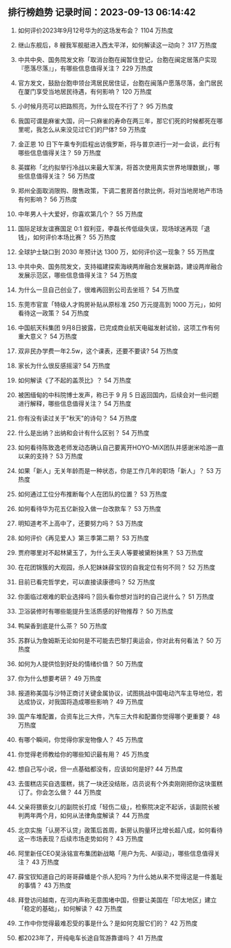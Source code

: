 
## 排行榜趋势 记录时间：2023-09-13 06:14:42
  
  1. 如何评价2023年9月12号华为的这场发布会？ 1104 万热度
    
  2. 继山东舰后，8 艘我军舰艇进入西太平洋，如何解读这一动向？ 317 万热度
    
  3. 中共中央、国务院发文称「取消台胞在闽暂住登记，台胞在闽定居落户实现『愿落尽落』」，有哪些信息值得关注？ 229 万热度
    
  4. 官方发文，鼓励台胞申领台湾居民居住证，台胞在闽落户愿落尽落，金门居民在厦门享受当地居民待遇，有何影响？ 120 万热度
    
  5. 小时候月亮可以把路照亮，为什么现在不行了？ 95 万热度
    
  6. 我国可谓是麻雀大国，问一只麻雀的寿命在两三年，那它们死的时候都死在哪里呢，我怎么从来没见过它们的尸体? 59 万热度
    
  7. 金正恩 10 日下午乘专列启程出访俄罗斯，将与普京进行一对一会谈，此行有哪些信息值得关注？ 59 万热度
    
  8. 英媒称「北约拟举行冷战以来最大军演，将首次使用真实世界地理数据」，哪些信息值得关注？ 56 万热度
    
  9. 郑州全面取消限购、限售政策，下调二套房首付款比例，将对当地房地产市场有何影响？ 56 万热度
    
  10. 中年男人十大爱好，你喜欢第几个？ 55 万热度
    
  11. 国际足球友谊赛国足 0:1 叙利亚，李磊长传低级失误，现场球迷再现「退钱」，如何评价本场比赛？ 55 万热度
    
  12. 全球护士缺口到 2030 年预计达 1300 万，如何评价这一现象？ 55 万热度
    
  13. 中共中央、国务院发文，支持福建探索海峡两岸融合发展新路，建设两岸融合发展示范区，哪些信息值得关注？ 54 万热度
    
  14. 为什么一旦自己创业了，很难再回到公司去坐班？ 54 万热度
    
  15. 东莞市官宣「特级人才购房补贴从原标准 250 万元提高到 1000 万元」，如何看待这一政策？ 54 万热度
    
  16. 中国航天科集团 9月8日披露，已完成商业航天电磁发射试验，这项工作有何重大意义？ 54 万热度
    
  17. 双非民办学费一年2.5w，这个课表，还要不要读? 54 万热度
    
  18. 家长为什么很反感摇滚? 54 万热度
    
  19. 如何解读《了不起的盖茨比》？ 54 万热度
    
  20. 被困缅甸的中科院博士发声，称已于 9 月 5 日返回国内，后续会对一些问题进行解释，哪些信息值得关注？ 54 万热度
    
  21. 你有没有读过关于"秋天"的诗句？ 54 万热度
    
  22. 什么是出纳？出纳和会计有什么区别？ 54 万热度
    
  23. 如何看待陈致逸老师发动态确认自己要离开HOYO-MiX团队并感谢米哈游一直以来的支持？ 53 万热度
    
  24. 如果「新人」无关年龄而是一种状态，你是工作几年的职场「新人」？ 53 万热度
    
  25. 如何通过工位分布推断每个人在团队的位置？ 53 万热度
    
  26. 如何看待华为花五亿新投入做一台改款车？ 53 万热度
    
  27. 明知道考不上高中了，还要努力吗？ 53 万热度
    
  28. 如何评价《再见爱人》第三季第二期？ 53 万热度
    
  29. 贾府哪里对不起林黛玉了，为什么王夫人等要被黛粉抹黑？ 53 万热度
    
  30. 在花团锦簇的大观园，杀人犯妹妹薛宝钗的自我定位有何不同？ 52 万热度
    
  31. 目前已看完哲学史，可以直接读康德吗？ 52 万热度
    
  32. 你面临过艰难的职业选择吗？回头看你想对当时的自己说什么？ 51 万热度
    
  33. 卫浴装修时有哪些能提升生活质感的好物推荐？ 50 万热度
    
  34. 鸭屎香到底是什么茶？ 50 万热度
    
  35. 苏群认为詹姆斯无论如何是不可能去巴黎打奥运会，你对此有何看法？ 50 万热度
    
  36. 如何为人提供恰到好处的情绪价值？ 50 万热度
    
  37. 你为什么想要考研？ 49 万热度
    
  38. 报道称美国与沙特正商讨关键金属协议，试图挑战中国电动汽车主导地位，若达成协议，对我国将造成哪些影响？ 49 万热度
    
  39. 国产车堆配置，合资车比三大件，汽车三大件和配置你觉得哪个更重要？ 48 万热度
    
  40. 有哪个瞬间，你觉得你家宠物像人？ 45 万热度
    
  41. 你觉得老师教给你的哪些知识最有用？ 45 万热度
    
  42. 想自己写小说，但一点基础都没有，应该如何是好? 44 万热度
    
  43. 去蛋糕店买自选蛋糕，挑了一块还没结账，店员说有个外卖刚刚把你这块蛋糕订了。你会怎么做？ 44 万热度
    
  44. 父亲将猥亵女儿的副院长打成「轻伤二级」，检察院决定不起诉，该副院长被判两年两个月，如何从法律角度解读？ 44 万热度
    
  45. 北京实施「认房不认贷」政策后首周，新房认购量环比增长超八成，如何看待这一市场表现？后续市场走势如何？ 43 万热度
    
  46. 阿里新任CEO吴泳铭宣布集团新战略「用户为先、AI驱动」，哪些信息值得关注？ 43 万热度
    
  47. 薛宝钗知道自己的哥哥薛蟠是个杀人犯吗？为什么她从来不觉得这是一件羞耻的事情？ 43 万热度
    
  48. 拜登访问越南，在河内声称无意围堵中国，但要让美国在「印太地区」建立「稳定的基础」，如何解读？ 42 万热度
    
  49. 工作中你觉得最难忍受的事是什么？是如何克服它们的？ 42 万热度
    
  50. 都2023年了，开纯电车长途自驾游靠谱吗？ 41 万热度
    
